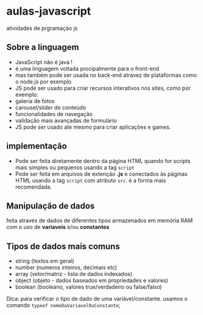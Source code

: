 # aulas-javascript
 atividades de prgramação js

## Sobre a linguagem

- JavaScript não é java !
- é uma linguagem voltada procipalmente para o front-end
- mas também pode ser usada no back-end atravez de plataformas como o node.js por exemplo
- JS pode ser usado para criar recursos interativos nos sites, como por exemplo: 
- galeria de fotos
- carousel/slider de conteúdo
- funcionalidades de navegação
- validação mais avançadas de formulário
- JS pode ser usado ate mesmo para criar aplicações e games.

## implementação

- Pode ser feita diretamente dentro da página HTML quando for scripts mais simples ou pequenos usando a tag `script`
- Pode ser feita em arquivos de extenção **.js** e conectados às páginas HTML usando a tag `script` com atributo `src`. é a forma mais recomendada.

## Manipulação de dados 

feita através de dados de diferentes tipos armazenados em memória RAM com o uso de **variaveis** e/ou **constantes**


## Tipos de dados mais comuns

- string (textos em geral)
- number (numeros inteiros, decimais etc)
- array (vetor/matriz - lista de dados indexados)
- object (objeto - dados baseados em propriedades e valores)
- boolean (booleano, valores true/verdadeiro ou false/falso)

Dica: para verificar o tipo de dado de uma variável/constante. usamos o comando `typeof nomeDaVariavelOuConstante`;
